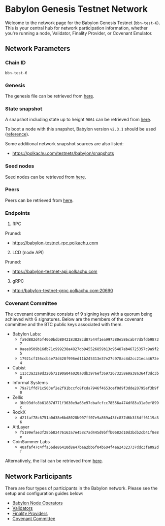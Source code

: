 # Babylon Genesis Testnet Network

Welcome to the network page for the Babylon Genesis Testnet (`bbn-test-6`).
This is your central hub for network participation information, whether you're
running a node, Validator, Finality Provider, or Covenant Emulator.

## Network Parameters

### Chain ID

`bbn-test-6`

### Genesis

The genesis file can be retrieved from [here](./network-artifacts/genesis.json).

### State snapshot

A snapshot including state up to height `9064` can be retrieved from
[here](./network-artifacts/bbn-test-6.tar.gz).

To boot a node with this snapshot, Babylon version `v2.3.1` should be used
([reference](https://github.com/babylonlabs-io/babylon/releases/tag/v2.3.1)).

Some additional network snapshot sources are also listed:

- https://polkachu.com/testnets/babylon/snapshots

### Seed nodes

Seed nodes can be retrieved from [here](./network-artifacts/seeds.txt).

### Peers

Peers can be retrieved from [here](./network-artifacts/peers.txt).

### Endpoints

1. RPC

Pruned:
- https://babylon-testnet-rpc.polkachu.com

2. LCD (node API)

Pruned:
- https://babylon-testnet-api.polkachu.com

3. gRPC

- http://babylon-testnet-grpc.polkachu.com:20690

### Covenant Committee

The covenant committee consists of 9 signing keys with a quorum being achieved
with 6 signatures. Below are the members of the covenant committee and the
BTC public keys associated with them.

* Babylon Labs:
  * `fa9d882d45f4060bdb8042183828cd87544f1ea997380e586cab77d5fd698737`
  * `0aee0509b16db71c999238a4827db945526859b13c95487ab46725357c9a9f25`
  * `17921cf156ccb4e73d428f996ed11b245313e37e27c978ac4d2cc21eca4672e4`
* Cubist
  * `113c3a32a9d320b72190a04a020a0db3976ef36972673258e9a38a364f3dc3b0`
* Informal Systems
  * `79a71ffd71c503ef2e2f91bccfc8fcda7946f4653cef0d9f3dde20795ef3b9f0`
* Zellic
  * `3bb93dfc8b61887d771f3630e9a63e97cbafcfcc78556a474df83a31a0ef899c`
* RockX
  * `d21faf78c6751a0d38e6bd8028b907ff07e9a869a43fc837d6b3f8dff6119a36`
* AltLayer
  * `f5199efae3f28bb82476163a7e458c7ad445d9bffb0682d10d3bdb2cb41f8e8e`
* CoinSummer Labs
  * `40afaf47c4ffa56de86410d8e47baa2bb6f04b604f4ea24323737ddc3fe092df`

Alternatively, the list can be retrieved from [here](./covenant-committee.json).

## Network Participants

There are four types of participants in the Babylon network.
Please see the setup and configuration guides below:

- [Babylon Node Operators](https://github.com/babylonlabs-io/networks/blob/main/bbn-test-6/babylon-node/README.md)
- [Validators](https://github.com/babylonlabs-io/networks/blob/main/bbn-test-6/babylon-validators/README.md)
- [Finality Providers](https://github.com/babylonlabs-io/networks/blob/main/bbn-test-6/finality-provider/README.md)
- [Covenant Committee](https://github.com/babylonlabs-io/covenant-emulator/blob/main/README.md)
